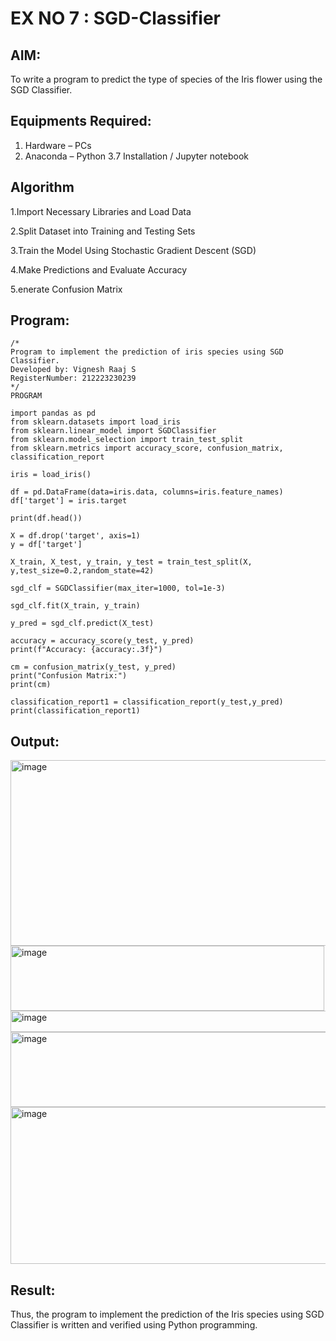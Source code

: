 #   EX NO 7 : SGD-Classifier
## AIM:
To write a program to predict the type of species of the Iris flower using the SGD Classifier.

## Equipments Required:
1. Hardware – PCs
2. Anaconda – Python 3.7 Installation / Jupyter notebook

## Algorithm
1.Import Necessary Libraries and Load Data

2.Split Dataset into Training and Testing Sets

3.Train the Model Using Stochastic Gradient Descent (SGD)

4.Make Predictions and Evaluate Accuracy

5.enerate Confusion Matrix
## Program:
```
/*
Program to implement the prediction of iris species using SGD Classifier.
Developed by: Vignesh Raaj S
RegisterNumber: 212223230239
*/
PROGRAM

import pandas as pd
from sklearn.datasets import load_iris
from sklearn.linear_model import SGDClassifier
from sklearn.model_selection import train_test_split
from sklearn.metrics import accuracy_score, confusion_matrix, classification_report

iris = load_iris()

df = pd.DataFrame(data=iris.data, columns=iris.feature_names)
df['target'] = iris.target

print(df.head())

X = df.drop('target', axis=1)
y = df['target']

X_train, X_test, y_train, y_test = train_test_split(X, y,test_size=0.2,random_state=42)

sgd_clf = SGDClassifier(max_iter=1000, tol=1e-3)

sgd_clf.fit(X_train, y_train)

y_pred = sgd_clf.predict(X_test)

accuracy = accuracy_score(y_test, y_pred)
print(f"Accuracy: {accuracy:.3f}")

cm = confusion_matrix(y_test, y_pred)
print("Confusion Matrix:")
print(cm)

classification_report1 = classification_report(y_test,y_pred)
print(classification_report1)
```

## Output:
<img width="830" height="297" alt="image" src="https://github.com/user-attachments/assets/be3bff50-6f6d-457e-b50a-5b355d257d15" />

<img width="502" height="104" alt="image" src="https://github.com/user-attachments/assets/4e5d1baf-1fb4-47f8-b00b-34ccf550ed7b" />

<img width="699" height="34" alt="image" src="https://github.com/user-attachments/assets/17357759-6a07-4ceb-bf6b-010abc0680ad" />

<img width="553" height="120" alt="image" src="https://github.com/user-attachments/assets/a99cdcb0-5059-4e4e-a42a-08425fffaae7" />

<img width="640" height="251" alt="image" src="https://github.com/user-attachments/assets/7125d690-df4f-4c09-8be2-b9987fdc04ce" />

## Result:
Thus, the program to implement the prediction of the Iris species using SGD Classifier is written and verified using Python programming.
